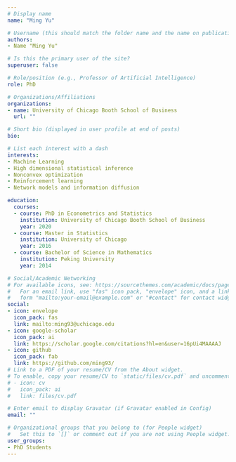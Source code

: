 ```yaml
---
# Display name
name: "Ming Yu"

# Username (this should match the folder name and the name on publications)
authors:
- Name "Ming Yu"

# Is this the primary user of the site?
superuser: false

# Role/position (e.g., Professor of Artificial Intelligence)
role: PhD

# Organizations/Affiliations
organizations: 
- name: University of Chicago Booth School of Business
  url: ""

# Short bio (displayed in user profile at end of posts)
bio:

# List each interest with a dash
interests:
- Machine Learning
- High dimensional statistical inference
- Nonconvex optimization
- Reinforcement learning
- Network models and information diffusion

education:
  courses:
  - course: PhD in Econometrics and Statistics
    institution: University of Chicago Booth School of Business
    year: 2020
  - course: Master in Statistics
    institution: University of Chicago
    year: 2016
  - course: Bachelor of Science in Mathematics
    institution: Peking University
    year: 2014

# Social/Academic Networking
# For available icons, see: https://sourcethemes.com/academic/docs/page-builder/#icons
#   For an email link, use "fas" icon pack, "envelope" icon, and a link in the
#   form "mailto:your-email@example.com" or "#contact" for contact widget.
social:
- icon: envelope
  icon_pack: fas
  link: mailto:ming93@uchicago.edu
- icon: google-scholar
  icon_pack: ai
  link: https://scholar.google.com/citations?hl=en&user=16pUi4MAAAAJ
- icon: github
  icon_pack: fab
  link: https://github.com/ming93/
# Link to a PDF of your resume/CV from the About widget.
# To enable, copy your resume/CV to `static/files/cv.pdf` and uncomment the lines below.
# - icon: cv
#   icon_pack: ai
#   link: files/cv.pdf

# Enter email to display Gravatar (if Gravatar enabled in Config)
email: ""

# Organizational groups that you belong to (for People widget)
#   Set this to `[]` or comment out if you are not using People widget.
user_groups:
- PhD Students
---
```

